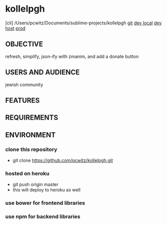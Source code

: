 kollelpgh
====================
[cli] /Users/pcwitz/Documents/sublime-projects/kollelpgh
[git](https://github.com/pcwitz/kollelpgh.git)
[dev local](http://localhost:3000)
[dev host](https://kollelpgh.herokuapp.com/)
[prod](http://www.kollelpgh.org)

OBJECTIVE
--------------------
refresh, simplify, json-ify with zmanim, and add a donate button

USERS AND AUDIENCE
--------------------
jewish community

FEATURES
--------------------

REQUIREMENTS
--------------------

ENVIRONMENT
--------------------
###  clone this repository
  *  git clone https://github.com/pcwitz/kollelpgh.git

###  hosted on heroku
  *  git push origin master
  *  this will deploy to heroku as well

###  use bower for frontend libraries
###  use npm for backend libraries

